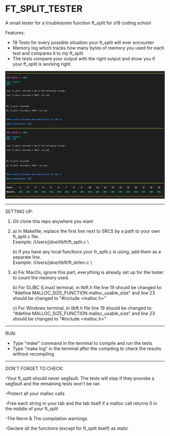 # FT_SPLIT_TESTER
A small tester for a troublesome function ft_split for s19 coding school



Features:
- 19 Tests for every possible situation your ft_split will ever encounter
- Memory log which tracks how many bytes of memory you used for each test and compares it to my ft_split
- The tests compare your output with the right output and show you if your ft_split is working right

![](Images/img.png)

--------------------------------------------------------------------------------------------------------------------------------------
SETTING UP:
1) Git clone this repo anywhere you want


2) a) In Makefile, replace the first line next to SRCS by a path to your own ft_split.c file.      
      Example: /Users/jdoe/libft/ft_split.c \

   b) If you have any local functions your fr_split.c is using, add them as a separate line.             
      Example: /Users/jdoe/libft/ft_strlen.c \
   
   
3) a) For MacOs, ignore this part, everything is already set up for the tester to count the memory used.

   b) For GLIBC (Linux) terminal, in libft.h file line 19 should be changed to: "#define MALLOC_SIZE_FUNCTION malloc_usable_size"
      and line 23 should be changed to "#include <malloc.h>"
      
   c) For Windows terminal, in libft.h file line 19 should be changed to: "#define MALLOC_SIZE_FUNCTION malloc_usable_size"
      and line 23 should be changed to "#include <malloc.h>"
      
--------------------------------------------------------------------------------------------------------------------------------------
RUN:
- Type "make" command in the terminal to compile and run the tests
- Type "make log" in the terminal after the compiling to check the results without recompiling


--------------------------------------------------------------------------------------------------------------------------------------
DON'T FORGET TO CHECK:

-Your ft_split should never segfault. The tests will stop if they provoke a segfault and the remaining tests won't be ran

-Protect all your malloc calls

-Free each string in your tab and the tab itself if a malloc call returns 0 in the middle of your ft_split

-The Norm & The compilation warnings

-Declare all the functions (except for ft_split itself) as static
